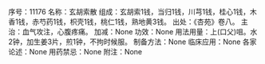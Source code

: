 序号：11176
名称：玄胡索散
组成：玄胡索1钱，当归1钱，川芎1钱，桂心1钱，木香1钱，赤芍药1钱，枳壳1钱，桃仁1钱，熟地黄3钱。
出处：《杏苑》卷八。
主治：血气攻注，心腹疼痛。
加减：None
功效：None
用法用量：上(口父)咀。水2钟，加生姜3片，煎1钟，不拘时候服。
制备方法：None
临床应用：None
各家论述：None
用药禁忌：None
附注：None
